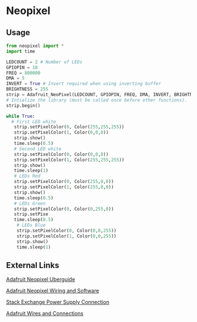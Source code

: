 # Neopixel

## Usage
```python
from neopixel import *
import time

LEDCOUNT = 2 # Number of LEDs
GPIOPIN = 18
FREQ = 800000
DMA = 5
INVERT = True # Invert required when using inverting buffer
BRIGHTNESS = 255
strip = Adafruit_NeoPixel(LEDCOUNT, GPIOPIN, FREQ, DMA, INVERT, BRIGHTNESS)
# Intialize the library (must be called once before other functions).
strip.begin()

while True:
  # First LED white
   strip.setPixelColor(0, Color(255,255,255))
   strip.setPixelColor(1, Color(0,0,0))
   strip.show()
   time.sleep(0.5)
   # Second LED white
   strip.setPixelColor(0, Color(0,0,0))
   strip.setPixelColor(1, Color(255,255,255))
   strip.show()
   time.sleep(1)
   # LEDs Red
   strip.setPixelColor(0, Color(255,0,0))
   strip.setPixelColor(1, Color(255,0,0))
   strip.show()
   time.sleep(0.5)
   # LEDs Green
   strip.setPixelColor(0, Color(0,255,0))
   strip.setPixe
   time.sleep(0.5)
    # LEDs Blue
    strip.setPixelColor(0, Color(0,0,255))
    strip.setPixelColor(1, Color(0,0,255))
    strip.show()
    time.sleep(1)
```
## External Links
[Adafruit Neopixel Uberguide](https://learn.adafruit.com/adafruit-neopixel-uberguide/overview)

[Adafruit Neopixel Wiring and Software](https://learn.adafruit.com/neopixels-on-raspberry-pi/wiring)

[Stack Exchange Power Supply Connection](https://raspberrypi.stackexchange.com/questions/13929/using-one-raspi-to-control-long-100ft-of-5v-led-strip)

[Adafruit Wires and Connections](https://learn.adafruit.com/wires-and-connections/wire-guages)
